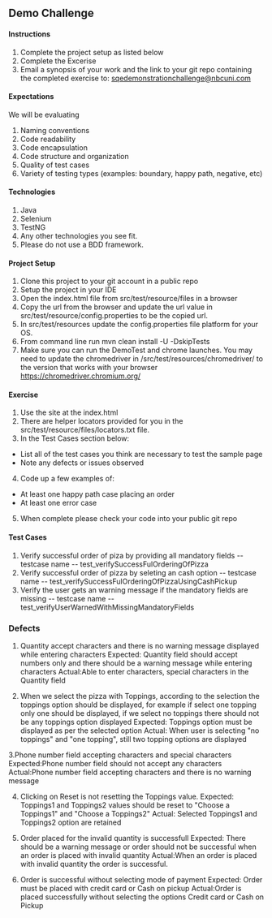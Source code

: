 ## Demo Challenge

#### Instructions
1. Complete the project setup as listed below
2. Complete the Excerise
3. Email a synopsis of your work and the link to your git repo containing the completed exercise to: sqedemonstrationchallenge@nbcuni.com


#### Expectations
We will be evaluating
1. Naming conventions
2. Code readability
3. Code encapsulation
4. Code structure and organization
5. Quality of test cases
6. Variety  of testing types (examples: boundary, happy path, negative, etc) 


#### Technologies
1. Java
2. Selenium
3. TestNG
4. Any other technologies you see fit.
5. Please do not use a BDD framework.

#### Project Setup
1. Clone this project to your git account in a public repo
2. Setup the project in your IDE
3. Open the index.html file from src/test/resource/files in a browser
4. Copy the url from the browser and update the url value in src/test/resource/config.properties to be the copied url.
5. In src/test/resources update the config.properties file platform for your OS.
6. From command line run mvn clean install -U -DskipTests
7. Make sure you can run the DemoTest and chrome launches.  You may need to update the chromedriver in /src/test/resources/chromedriver/ to the version that works with your browser
   https://chromedriver.chromium.org/


#### Exercise
1. Use the site at the index.html
2. There are helper locators provided for you in the src/test/resource/files/locators.txt file.
3. In the Test Cases section below:
  - List all of the test cases you think are necessary to test the sample page
  - Note any defects or issues observed
4. Code up a few examples of:
  - At least one happy path case placing an order
  - At least one error case
5. When complete please check your code into your public git repo

#### Test Cases

 1. Verify successful order of piza by providing all mandatory fields  -- testcase name -- test_verifySuccessFulOrderingOfPizza
 2. Verify successful order of pizza by seleting an cash option -- testcase name -- test_verifySuccessFulOrderingOfPizzaUsingCashPickup
 3. Verify the user gets an warning message if the mandatory fields are missing -- testcase name -- test_verifyUserWarnedWithMissingMandatoryFields


### Defects

  1. Quantity accept characters and there is no warning message displayed while entering characters
    Expected: Quantity field should accept numbers only and there should be a warning message while entering characters
    Actual:Able to enter characters, special characters in the Quantity field
    
 2. When we select the pizza with Toppings, according to the selection the toppings option should be displayed, for example if select one topping only one should be displayed,       if we select no toppings there should not be any toppings option displayed
 	  Expected: Toppings option must be displayed as per the selected option
 	  Actual: When user is selecting "no toppings" and "one topping", still two topping options are displayed
  
  3.Phone number field accepting characters and special characters
    Expected:Phone number field should not accept any characters
    Actual:Phone number field accepting characters and there is no warning message
    
  4. Clicking on Reset is not resetting the Toppings value.
  	Expected: Toppings1 and Toppings2 values should be reset to "Choose a Toppings1" and "Choose a Toppings2"
 	Actual: Selected Toppings1 and Toppings2 option are retained
    
  5. Order placed for the invalid quantity is successfull
    Expected: There should be a warning message or order should not be successful when an order is placed with invalid quantity
    Actual:When an order is placed with invalid quantity the order is successful.
 
 6. Order is successful without selecting mode of payment
    Expected: Order must be placed with credit card or Cash on pickup
    Actual:Order is placed successfully without selecting the options Credit card or Cash on Pickup


